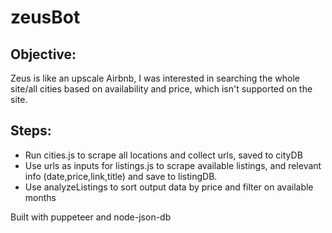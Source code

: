# zeusBot
## Objective:
Zeus is like an upscale Airbnb, I was interested in searching the whole site/all cities based on availability and price, which isn't supported on the site.

## Steps:
- Run cities.js to scrape all locations and collect urls, saved to cityDB
- Use urls as inputs for listings.js to scrape available listings, and relevant info (date,price,link,title) and save to listingDB.
- Use analyzeListings to sort output data by price and filter on available months

Built with puppeteer and node-json-db
